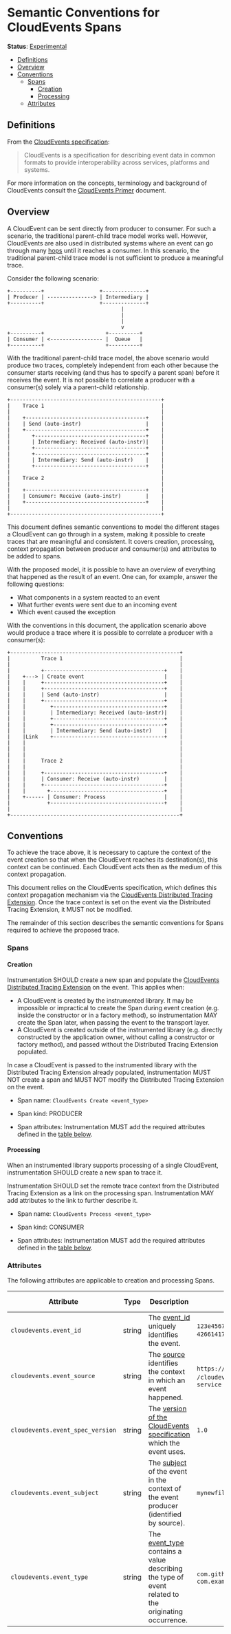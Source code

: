 <!--- Hugo front matter used to generate the website version of this page:
linkTitle: CloudEvents Spans
--->

# Semantic Conventions for CloudEvents Spans

**Status**: [Experimental][DocumentStatus]

<!-- prettier-ignore-start -->

<!-- toc -->

- [Definitions](#definitions)
- [Overview](#overview)
- [Conventions](#conventions)
  * [Spans](#spans)
    + [Creation](#creation)
    + [Processing](#processing)
  * [Attributes](#attributes)

<!-- tocstop -->

<!-- prettier-ignore-end -->

## Definitions

From the
[CloudEvents specification](https://github.com/cloudevents/spec/blob/v1.0.2/cloudevents/spec.md#overview):

> CloudEvents is a specification for describing event data in common formats
> to provide interoperability across services, platforms and systems.

For more information on the concepts, terminology and background of CloudEvents
consult the
[CloudEvents Primer](https://github.com/cloudevents/spec/blob/v1.0.2/cloudevents/primer.md)
document.

## Overview

A CloudEvent can be sent directly from producer to consumer.
For such a scenario, the traditional parent-child trace model works well.
However, CloudEvents are also used in distributed systems where an event
can go through many [hops](https://en.wikipedia.org/wiki/Hop_%28networking%29)
until it reaches a consumer. In this scenario, the traditional parent-child
trace model is not sufficient to produce a meaningful trace.

Consider the following scenario:

```
+----------+                  +--------------+
| Producer | ---------------> | Intermediary |
+----------+                  +--------------+
                                     |
                                     |
                                     |
                                     v
+----------+                    +----------+
| Consumer | <----------------- |  Queue   |
+----------+                    +----------+
```

With the traditional parent-child trace model, the above scenario would produce
two traces, completely independent from each other because the consumer
starts receiving (and thus has to specify a parent span) before it receives the event.
It is not possible to correlate a producer with a consumer(s) solely via a parent-child relationship.

```
+-------------------------------------------------+
|    Trace 1                                      |
|                                                 |
|    +---------------------------------------+    |
|    | Send (auto-instr)                     |    |
|    +---------------------------------------+    |
|       +------------------------------------+    |
|       | Intermediary: Received (auto-instr)|    |
|       +------------------------------------+    |
|       +------------------------------------+    |
|       | Intermediary: Send (auto-instr)    |    |
|       +------------------------------------+    |
|                                                 |
|    Trace 2                                      |
|                                                 |
|    +---------------------------------------+    |
|    | Consumer: Receive (auto-instr)        |    |
|    +---------------------------------------+    |
|                                                 |
+-------------------------------------------------+
```

This document defines semantic conventions to model the different stages
a CloudEvent can go through in a system, making it possible to create traces
that are meaningful and consistent. It covers creation, processing,
context propagation between producer and consumer(s) and attributes
to be added to spans.

With the proposed model, it is possible to have an overview of everything
that happened as the result of an event. One can, for example, answer the
following questions:

- What components in a system reacted to an event
- What further events were sent due to an incoming event
- Which event caused the exception

With the conventions in this document, the application scenario above would
produce a trace where it is possible to correlate a producer with a consumer(s):

```
+-------------------------------------------------------+
|          Trace 1                                      |
|                                                       |
|          +---------------------------------------+    |
|    +---> | Create event                          |    |
|    |     +---------------------------------------+    |
|    |     +---------------------------------------+    |
|    |     | Send (auto-instr)                     |    |
|    |     +---------------------------------------+    |
|    |        +------------------------------------+    |
|    |        | Intermediary: Received (auto-instr)|    |
|    |        +------------------------------------+    |
|    |        +------------------------------------+    |
|    |        | Intermediary: Send (auto-instr)    |    |
|    |Link    +------------------------------------+    |
|    |                                                  |
|    |                                                  |
|    |                                                  |
|    |     Trace 2                                      |
|    |                                                  |
|    |     +---------------------------------------+    |
|    |     | Consumer: Receive (auto-instr)        |    |
|    |     +---------------------------------------+    |
|    |       +-------------------------------------+    |
|    +------ | Consumer: Process                   |    |
|            +-------------------------------------+    |
|                                                       |
+-------------------------------------------------------+
```

## Conventions

To achieve the trace above, it is necessary to capture the context of
the event creation so that when the CloudEvent reaches its destination(s), this
context can be continued. Each CloudEvent acts then as the medium of this
context propagation.

This document relies on the CloudEvents specification, which defines this
context propagation mechanism via the
[CloudEvents Distributed Tracing Extension](https://github.com/cloudevents/spec/blob/v1.0.2/cloudevents/extensions/distributed-tracing.md).
Once the trace context is set on the event
via the Distributed Tracing Extension, it MUST not be modified.

The remainder of this section describes the semantic conventions for Spans
required to achieve the proposed trace.

### Spans

#### Creation

Instrumentation SHOULD create a new span and populate the
[CloudEvents Distributed Tracing Extension](https://github.com/cloudevents/spec/blob/v1.0.2/cloudevents/extensions/distributed-tracing.md)
on the event. This applies when:

- A CloudEvent is created by the instrumented library.
  It may be impossible or impractical to create the Span during event
  creation (e.g. inside the constructor or in a factory method),
  so instrumentation MAY create the Span later, when passing the event to the transport layer.
- A CloudEvent is created outside of the instrumented library
  (e.g. directly constructed by the application owner, without calling a constructor or factory method),
  and passed without the Distributed Tracing Extension populated.

In case a CloudEvent is passed to the instrumented library with the
Distributed Tracing Extension already populated, instrumentation MUST NOT create
a span and MUST NOT modify the Distributed Tracing Extension on the event.

- Span name: `CloudEvents Create <event_type>`

- Span kind: PRODUCER

- Span attributes: Instrumentation MUST add the required attributes defined
  in the [table below](#attributes).

#### Processing

When an instrumented library supports processing of a single CloudEvent,
instrumentation SHOULD create a new span to trace it.

Instrumentation SHOULD set the remote trace context from the
Distributed Tracing Extension as a link on the processing span.
Instrumentation MAY add attributes to the link to further describe it.

- Span name: `CloudEvents Process <event_type>`

- Span kind: CONSUMER

- Span attributes: Instrumentation MUST add the required attributes defined
  in the [table below](#attributes).

### Attributes

The following attributes are applicable to creation and processing Spans.

<!-- prettier-ignore-start -->
<!-- semconv cloudevents -->
| Attribute  | Type | Description  | Examples  | Requirement Level |
|---|---|---|---|---|
| `cloudevents.event_id` | string | The [event_id](https://github.com/cloudevents/spec/blob/v1.0.2/cloudevents/spec.md#id) uniquely identifies the event. | `123e4567-e89b-12d3-a456-426614174000`; `0001` | Required |
| `cloudevents.event_source` | string | The [source](https://github.com/cloudevents/spec/blob/v1.0.2/cloudevents/spec.md#source-1) identifies the context in which an event happened. | `https://github.com/cloudevents`; `/cloudevents/spec/pull/123`; `my-service` | Required |
| `cloudevents.event_spec_version` | string | The [version of the CloudEvents specification](https://github.com/cloudevents/spec/blob/v1.0.2/cloudevents/spec.md#specversion) which the event uses. | `1.0` | Recommended |
| `cloudevents.event_subject` | string | The [subject](https://github.com/cloudevents/spec/blob/v1.0.2/cloudevents/spec.md#subject) of the event in the context of the event producer (identified by source). | `mynewfile.jpg` | Recommended |
| `cloudevents.event_type` | string | The [event_type](https://github.com/cloudevents/spec/blob/v1.0.2/cloudevents/spec.md#type) contains a value describing the type of event related to the originating occurrence. | `com.github.pull_request.opened`; `com.example.object.deleted.v2` | Recommended |
<!-- endsemconv -->
<!-- prettier-ignore-end -->

[DocumentStatus]: https://github.com/open-telemetry/opentelemetry-specification/tree/v1.26.0/specification/document-status.md
